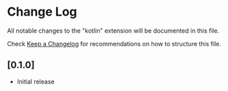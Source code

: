 # Change Log
All notable changes to the "kotlin" extension will be documented in this file.

Check [Keep a Changelog](http://keepachangelog.com/) for recommendations on how to structure this file.

## [0.1.0]
- Initial release